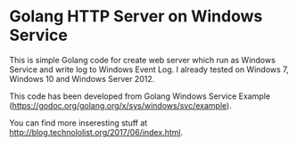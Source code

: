 # Golang HTTP Server on Windows Service

This is simple Golang code for create web server which run as Windows Service and write log to Windows Event Log. I already tested on Windows 7, Windows 10 and Windows Server 2012.

This code has been developed from Golang Windows Service Example (https://godoc.org/golang.org/x/sys/windows/svc/example).

You can find more inseresting stuff at http://blog.technololist.org/2017/06/index.html.
